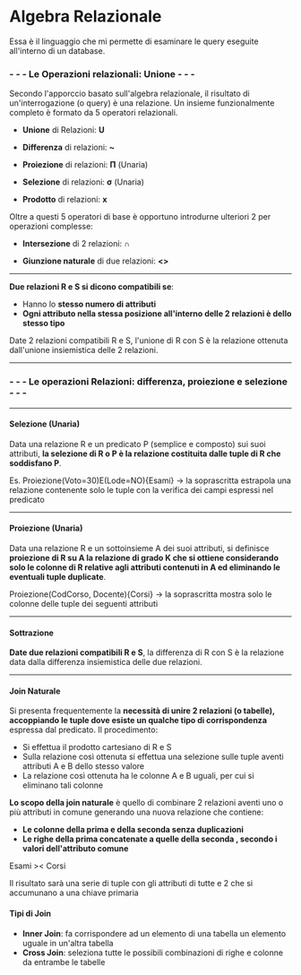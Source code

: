 # Algebra Relazionale
Essa è il linguaggio che mi permette di esaminare le query eseguite all'interno di un database.



### - - - Le Operazioni relazionali: Unione - - -

Secondo l'apporccio basato sull'algebra relazionale, il risultato di un'interrogazione (o query) è una relazione.
Un insieme funzionalmente completo è formato da 5 operatori relazionali.

- **Unione** di Relazioni: **U**

- **Differenza** di relazioni: **~**

- **Proiezione** di relazioni: **Π** (Unaria)

- **Selezione** di relazioni: **σ** (Unaria)

- **Prodotto** di relazioni: **x**

Oltre a questi 5 operatori di base è opportuno introdurne ulteriori 2 per operazioni complesse:

- **Intersezione** di 2 relazioni: **∩**

- **Giunzione naturale** di due relazioni: **<>**

- - - 
**Due relazioni R e S si dicono compatibili se**:
- Hanno lo **stesso numero di attributi**
- **Ogni attributo nella stessa posizione all'interno delle 2 relazioni è dello stesso tipo**

Date 2 relazioni compatibili R e S, l'unione di R con S è la relazione ottenuta dall'unione insiemistica delle 2 relazioni.
- - - 
### - - - Le operazioni Relazioni: differenza, proiezione e selezione - - - 
- - - 
#### Selezione (Unaria)

Data una relazione R e un predicato P (semplice e composto) sui suoi attributi, **la selezione di R o P è la relazione costituita dalle tuple di R che soddisfano P**.

Es. Proiezione(Voto=30)E(Lode=NO){Esami}
-> la soprascritta estrapola una relazione contenente solo le tuple con la verifica dei campi espressi nel predicato
- - -
#### Proiezione (Unaria)

Data una relazione R e un sottoinsieme A dei suoi attributi, si definisce **proiezione di R su A la relazione di grado K che si ottiene considerando solo le colonne di R relative agli attributi contenuti in A ed eliminando le eventuali tuple duplicate**.

Proiezione(CodCorso, Docente){Corsi}
-> la soprascritta mostra solo le colonne delle tuple dei seguenti attributi

- - - 
#### Sottrazione

**Date due relazioni compatibili R e S**, la differenza di R con S è la relazione data dalla differenza insiemistica delle due relazioni. 

- - -
#### Join Naturale

Si presenta frequentemente la **necessità di unire 2 relazioni (o tabelle), accoppiando le tuple dove esiste un qualche tipo di corrispondenza** espressa dal predicato.
Il procedimento:
- Si effettua il prodotto cartesiano di R e S
- Sulla relazione così ottenuta si effettua una selezione sulle tuple aventi attributi A e B dello stesso valore
- La relazione così ottenuta ha le colonne A e B uguali, per cui si eliminano tali colonne

**Lo scopo della join naturale** è quello di combinare 2 relazioni aventi uno o più attributi in comune generando una nuova relazione che contiene:
- **Le colonne della prima e della seconda senza duplicazioni**
- **Le righe della prima concatenate a quelle della seconda , secondo i valori dell'attributo comune**

Esami >< Corsi

Il risultato sarà una serie di tuple con gli attributi di tutte e 2 che si accumunano a una chiave primaria
 
 ####  Tipi di Join 

- **Inner Join**: fa corrispondere ad un elemento di una tabella un elemento uguale in un'altra tabella
- **Cross Join**: seleziona tutte le possibili combinazioni di righe e colonne da entrambe le tabelle


<!--stackedit_data:
eyJoaXN0b3J5IjpbLTEyOTYzNTk4ODUsLTk0NTU3NDAzNSwtNz
c0MjUwOTA3LDE3NTUyNzA5OTAsLTEyNjQxODk2ODcsMTY2NDg2
MzQ5OSwtNjcxNTc5MTUxLDE0NDA3MjIyMTYsMTY2MzY3NjcxMy
wxNzY4MjgwMzc3LDExODg3OTU1NTYsNTcwMDM5NDYsMTY4OTcz
MjgwOV19
-->